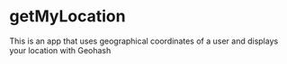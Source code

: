 # getMyLocation
This is an app that uses geographical coordinates of a user and displays your location with Geohash
